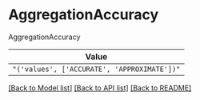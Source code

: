 # AggregationAccuracy

AggregationAccuracy

| **Value** |
| --------- |
| `"('values', ['ACCURATE', 'APPROXIMATE'])"` |


[[Back to Model list]](../../../README.md#models-v1-link) [[Back to API list]](../../README.md#documentation-for-api-endpoints) [[Back to README]](../../README.md)
